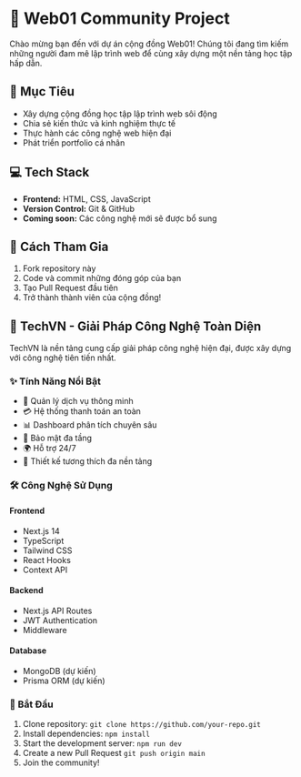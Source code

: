 # 🚀 Web01 Community Project

Chào mừng bạn đến với dự án cộng đồng Web01! Chúng tôi đang tìm kiếm những người đam mê lập trình web để cùng xây dựng một nền tảng học tập hấp dẫn.

## 🎯 Mục Tiêu

- Xây dựng cộng đồng học tập lập trình web sôi động
- Chia sẻ kiến thức và kinh nghiệm thực tế
- Thực hành các công nghệ web hiện đại
- Phát triển portfolio cá nhân

## 💻 Tech Stack

- **Frontend:** HTML, CSS, JavaScript
- **Version Control:** Git & GitHub
- **Coming soon:** Các công nghệ mới sẽ được bổ sung

## 🤝 Cách Tham Gia

1. Fork repository này
2. Code và commit những đóng góp của bạn
3. Tạo Pull Request đầu tiên
4. Trở thành thành viên của cộng đồng!

## 🌟 TechVN - Giải Pháp Công Nghệ Toàn Diện

TechVN là nền tảng cung cấp giải pháp công nghệ hiện đại, được xây dựng với công nghệ tiên tiến nhất.

### ✨ Tính Năng Nổi Bật

- 🎉 Quản lý dịch vụ thông minh
- 💳 Hệ thống thanh toán an toàn
- 📊 Dashboard phân tích chuyên sâu
- 🔐 Bảo mật đa tầng
- 🌍 Hỗ trợ 24/7
- 📱 Thiết kế tương thích đa nền tảng

### 🛠 Công Nghệ Sử Dụng

#### Frontend
- Next.js 14
- TypeScript
- Tailwind CSS
- React Hooks
- Context API

#### Backend
- Next.js API Routes
- JWT Authentication
- Middleware

#### Database
- MongoDB (dự kiến)
- Prisma ORM (dự kiến)

### 🚀 Bắt Đầu

1. Clone repository: `git clone https://github.com/your-repo.git`
2. Install dependencies: `npm install`
3. Start the development server: `npm run dev`
4. Create a new Pull Request `git push origin main`
5. Join the community!

